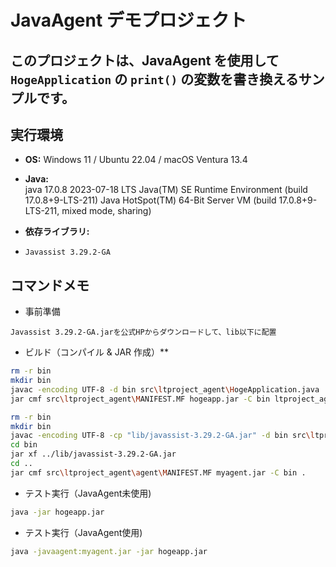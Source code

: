 # JavaAgent デモプロジェクト

このプロジェクトは、JavaAgent を使用して `HogeApplication` の `print()` の変数を書き換えるサンプルです。
---


## 実行環境

- **OS:** Windows 11 / Ubuntu 22.04 / macOS Ventura 13.4  
- **Java:**  
java 17.0.8 2023-07-18 LTS Java(TM) SE Runtime Environment (build 17.0.8+9-LTS-211) Java HotSpot(TM) 64-Bit Server VM (build 17.0.8+9-LTS-211, mixed mode, sharing)

- **依存ライブラリ:**  
- `Javassist 3.29.2-GA`

## コマンドメモ

- 事前準備

```
Javassist 3.29.2-GA.jarを公式HPからダウンロードして、lib以下に配置

```

- ビルド（コンパイル & JAR 作成）**

```sh
rm -r bin
mkdir bin
javac -encoding UTF-8 -d bin src\ltproject_agent\HogeApplication.java
jar cmf src\ltproject_agent\MANIFEST.MF hogeapp.jar -C bin ltproject_agent/HogeApplication.class

rm -r bin
mkdir bin
javac -encoding UTF-8 -cp "lib/javassist-3.29.2-GA.jar" -d bin src\ltproject_agent\agent\*.java
cd bin
jar xf ../lib/javassist-3.29.2-GA.jar
cd ..
jar cmf src\ltproject_agent\agent\MANIFEST.MF myagent.jar -C bin .

```

- テスト実行（JavaAgent未使用)

```sh
java -jar hogeapp.jar
```

- テスト実行（JavaAgent使用)

```sh
java -javaagent:myagent.jar -jar hogeapp.jar
```


